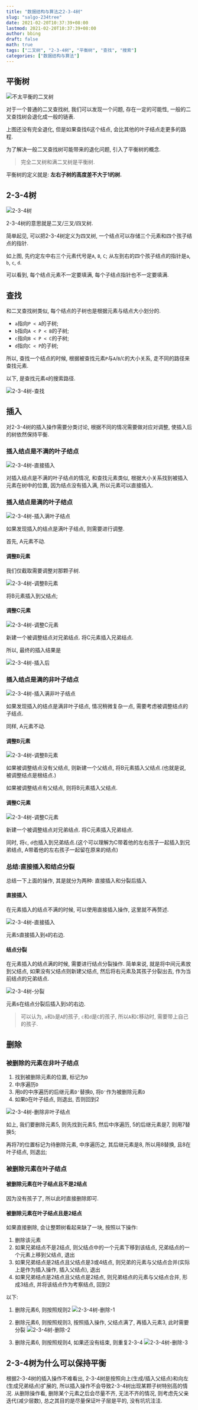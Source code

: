 ```yaml
---
title: "数据结构与算法之2-3-4树"
slug: "salgo-234tree"
date: 2021-02-20T10:37:39+08:00
lastmod: 2021-02-20T10:37:39+08:00
author: bbing
draft: false
math: true
tags: ["二叉树", "2-3-4树", "平衡树", "查找", "搜索"]
categories: ["数据结构与算法"]
---
```


## 平衡树

![不太平衡的二叉树](https://s3.ax1x.com/2021/01/29/yi2tDs.png "不太平衡的二叉树")

对于一个普通的二叉查找树, 我们可以发现一个问题, 存在一定的可能性, 一般的二叉查找树会退化成一般的链表.

上图还没有完全退化, 但是如果查找6这个结点, 会比其他的叶子结点走更多的路程.

为了解决一般二叉查找树可能带来的退化问题, 引入了平衡树的概念.

> 完全二叉树和满二叉树是平衡树.

平衡树的定义就是: **左右子树的高度差不大于1的树.**

<!--more-->

## 2-3-4树

![2-3-4树](https://s3.ax1x.com/2021/02/01/yeQZ0e.png "2-3-4树")

2-3-4树的意思就是二叉/三叉/四叉树.

简单起见, 可以把2-3-4树定义为四叉树, 一个结点可以存储三个元素和四个孩子结点的指针.

如上图, 先约定左中右三个元素代号是```A```, ```B```, ```C```; 从左到右的四个孩子结点的指针是```a```, ```b```, ```c```, ```d```.

可以看到, 每个结点元素不一定要填满, 每个子结点指针也不一定要填满.

## 查找

和二叉查找树类似, 每个结点的子树也是根据元素与结点大小划分的.

- ```a```指向```P < A```的子树;
- ```b```指向```A < P < B```的子树;
- ```c```指向```B < P < C```的子树;
- ```d```指向```C < P```的子树;

所以, 查找一个结点的时候, 根据被查找元素```P```与```A```/```B```/```C```的大小关系, 走不同的路径来查找元素.

以下, 是查找元素```4```的搜索路径.

![2-3-4树-查找](https://s3.ax1x.com/2021/02/01/yeQiSx.png "2-3-4树-查找")

## 插入

对2-3-4树的插入操作需要分类讨论, 根据不同的情况需要做对应对调整, 使插入后的树依然保持平衡.

### 插入结点是不满的叶子结点

![2-3-4树-直接插入](https://s3.ax1x.com/2021/02/01/yeQVmD.png "2-3-4树-直接插入")

对插入结点是不满的叶子结点的情况, 和查找元素类似, 根据大小关系找到被插入元素在树中的位置, 因为结点没有插入满, 所以元素可以直接插入.

### 插入结点是满的叶子结点

![2-3-4树-插入满叶子结点](https://s3.ax1x.com/2021/02/01/yeQAOO.png "2-3-4树-插入满叶子结点")

如果发现插入的结点是满叶子结点, 则需要进行调整.

首先, A元素不动.

#### 调整B元素

我们仅截取需要调整对那颗子树.

![2-3-4树-调整B元素](https://s3.ax1x.com/2021/02/01/yeQk6K.png "2-3-4树-调整B元素")

将B元素插入到父结点;

#### 调整C元素

![2-3-4树-调整C元素](https://s3.ax1x.com/2021/02/01/yeQFl6.png "2-3-4树-调整C元素")

新建一个被调整结点对兄弟结点. 将C元素插入兄弟结点.

所以, 最终的插入结果是

![2-3-4树-插入后](https://s3.ax1x.com/2021/02/01/yeQ9YR.png "2-3-4树-插入后")

### 插入结点是满的非叶子结点

![2-3-4树-插入满非叶子结点](https://s3.ax1x.com/2021/02/01/yeMzTJ.png "2-3-4树-插入满非叶子结点")

如果发现插入的结点是满非叶子结点, 情况稍微复杂一点, 需要考虑被调整结点的子结点.

同样, A元素不动.

#### 调整B元素

![2-3-4树-调整B元素](https://s3.ax1x.com/2021/02/01/yeQpk9.png "2-3-4树-调整B元素")

如果被调整结点没有父结点, 则新建一个父结点, 将B元素插入父结点.(也就是说, 被调整结点是根结点.)

如果被调整结点有父结点, 则将B元素插入父结点.

#### 调整C元素

![2-3-4树-调整C元素](https://s3.ax1x.com/2021/02/01/yeQCf1.png "2-3-4树-调整C元素")

新建一个被调整结点对兄弟结点. 将C元素插入兄弟结点.

同时, 将```c```, ```d```也插入到兄弟结点.(这个可以理解为C带着他的左右孩子一起插入到兄弟结点, A带着他的左右孩子一起留在原来的结点)


### 总结:直接插入和结点分裂

总结一下上面的操作, 其是就分为两种: 直接插入和分裂后插入

#### 直接插入

在元素插入的结点不满的时候, 可以使用直接插入操作, 这里就不再赘述.

![2-3-4树-直接插入](https://s3.ax1x.com/2021/02/09/yaRmNT.png "2-3-4树-直接插入")

元素```5```直接插入到```4```的右边.

#### 结点分裂

在元素插入的结点满的时候, 需要进行结点分裂操作. 简单来说, 就是将中间元素放到父结点, 如果没有父结点则新建父结点, 然后将右元素及其孩子分裂出去, 作为当前结点的兄弟结点.

![2-3-4树-分裂](https://s3.ax1x.com/2021/02/09/yaRn4U.png "2-3-4树-分裂")

元素```6```在结点分裂后插入到```5```的右边.

> 可以认为, ```a```和```b```是```A```的孩子, ```c```和```d```是```C```的孩子, 所以```A```和```C```移动时, 需要带上自己的孩子.

## 删除

### 被删除的元素在非叶子结点

1. 找到被删除元素的位置, 标记为```D```
2. 中序遍历```D```
3. 用```D```的中序遍历的后继元素```D'```替换```D```, 将```D'```作为被删除元素```D```
4. 如果```D```在叶子结点, 则退出, 否则回到2

![2-3-4树-删除非叶子结点](https://s3.ax1x.com/2021/02/18/yRquNj.png "2-3-4树-删除非叶子结点")

如上, 我们要删除元素5, 则先找到元素5, 然后中序遍历, 5的后继元素是7, 则用7替换5;

再将7的位置标记为待删除元素, 中序遍历之, 其后继元素是8, 所以用8替换, 且8在叶子结点, 则退出;

### 被删除元素在叶子结点

#### 被删除元素在叶子结点且不是2结点

因为没有孩子了, 所以此时直接删除即可.

#### 被删除元素在叶子结点且是2结点

如果直接删除, 会让整颗树看起来缺了一块, 按照以下操作:

1. 删除该元素
2. 如果兄弟结点不是2结点, 则父结点中的一个元素下移到该结点, 兄弟结点的一个元素上移到父结点, 退出
3. 如果兄弟结点是2结点且父结点是3或4结点, 则兄弟的元素与父结点合并(实际上是作为插入操作, 插入父结点), 退出
4. 如果兄弟结点是2结点且父结点是2结点, 则兄弟结点的元素与父结点合并, 形成3结点, 并将该结点作为考察结点, 回到2

以下:

1. 删除元素6, 则按照规则2
![2-3-4树-删除-1](https://s3.ax1x.com/2021/02/20/y45kk9.png "2-3-4树-删除-1")

2. 删除元素6, 则按照规则3, 按照插入操作, 父结点满了, 再插入元素3, 此时需要分裂
![2-3-4树-删除-2](https://s3.ax1x.com/2021/02/20/y45RnU.png "2-3-4树-删除-2")

3. 删除元素6, 则按照规则4, 如果还没有结束, 则重复2-3-4
![2-3-4树-删除-3](https://s3.ax1x.com/2021/02/20/y473b8.png "2-3-4树-删除-3")

## 2-3-4树为什么可以保持平衡

根据2-3-4树的插入操作不难看出, 2-3-4树是按照向上(生成/插入父结点)和向左(生成兄弟结点)扩展的, 所以插入操作不会导致2-3-4树出现某颗子树特别高的情况.
从删除操作看, 删除某个元素之后会尽量不齐, 无法不齐的情况, 则考虑先父亲迭代(减少层数), 总之其目的是尽量保证叶子层是平的, 没有坑坑洼洼.